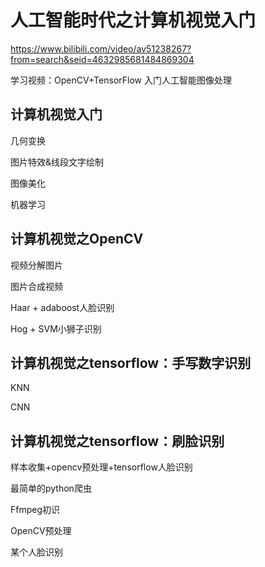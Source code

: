 # 人工智能时代之计算机视觉入门

<https://www.bilibili.com/video/av51238267?from=search&seid=4632985681484869304>

学习视频：OpenCV+TensorFlow 入门人工智能图像处理



## 计算机视觉入门

几何变换

图片特效&线段文字绘制

图像美化

机器学习

## 计算机视觉之OpenCV

视频分解图片

图片合成视频

Haar + adaboost人脸识别

Hog + SVM小狮子识别

## 计算机视觉之tensorflow：手写数字识别

KNN

CNN

## 计算机视觉之tensorflow：刷脸识别

样本收集+opencv预处理+tensorflow人脸识别

最简单的python爬虫

Ffmpeg初识

OpenCV预处理

某个人脸识别

